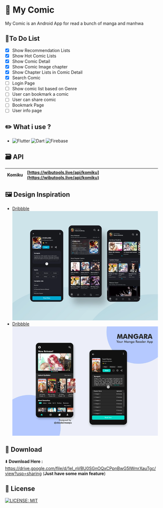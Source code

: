 # 📖 My Comic

My Comic is an Android App for read a bunch of manga and manhwa

## 📃To Do List
- [x]   Show Recommendation Lists
- [x]   Show Hot Comic Lists
- [x]   Show Comic Detail
- [x]   Show Comic Image chapter
- [x]   Show Chapter Lists in Comic Detail
- [x]   Search Comic
- [ ]   Login Page
- [ ]   Show comic list based on Genre
- [ ]   User can bookmark a comic
- [ ]   User can share comic
- [ ]   Bookmark Page
- [ ]   User info page

## ✏️ What i use ?

* ![Flutter](https://img.shields.io/badge/Flutter-02569B?style=for-the-badge&logo=flutter&logoColor=white) ![Dart](https://img.shields.io/badge/Dart-0175C2?style=for-the-badge&logo=dart&logoColor=white) ![Firebase](https://img.shields.io/badge/Firebase-039BE5?style=for-the-badge&logo=Firebase&logoColor=white) 

## 🗃️ API
| Komiku | [https://wibutools.live/api/komiku](https://wibutools.live/api/komiku) |
| :----- | :--------------------------------------------------------------------- |

## 🖼️ Design Inspiration

  * [Dribbble](https://dribbble.com/shots/10845602-Comic-Apps-UI-Design)
![UI 1](https://raw.githubusercontent.com/zaaii/my_comic/master/screenshot/ui1.webp "UI Inspiration 1")
  * [Dribbble](https://dribbble.com/shots/11722190-Manga-Reader-App-MANGARA)
![UI 2](https://raw.githubusercontent.com/zaaii/my_comic/master/screenshot/ui2.webp "UI Inspiration 2")

## 📲 Download

⬇️ **Download Here :** https://drive.google.com/file/d/1eI_nVBU0SGnOQxCPpnBwG5lWmrXauTgc/view?usp=sharing (**Just have some main feature**)

## 📄 License
[![LICENSE: MIT](https://img.shields.io/badge/License-MIT-yellow.svg)](https://github.com/zaaii/my_comic/blob/master/LICENSE.md)
